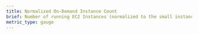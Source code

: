 ```yaml
---
title: Normalized On-Demand Instance Count
brief: Number of running EC2 Instances (normalized to the small instance type of the instance_type dimension) for which there are no Reserved Instances available to apply.
metric_type: gauge
---
```

